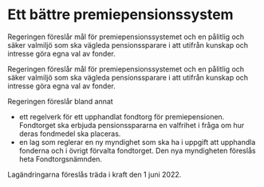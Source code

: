 # Ett bättre premiepensionssystem

Regeringen föreslår mål för premiepensionssystemet och en pålitlig och säker valmiljö som ska vägleda pensionssparare i att utifrån kunskap och intresse göra egna val av fonder.

Regeringen föreslår mål för premiepensionssystemet och en pålitlig och säker valmiljö som ska vägleda pensionssparare i att utifrån kunskap och intresse göra egna val av fonder.

Regeringen föreslår bland annat

* ett regelverk för ett upphandlat fondtorg för premiepensionen. Fondtorget ska erbjuda pensionsspararna en valfrihet i fråga om hur deras fondmedel ska placeras.
* en lag som reglerar en ny myndighet som ska ha i uppgift att upphandla fonderna och i övrigt förvalta fondtorget. Den nya myndigheten föreslås heta Fondtorgsnämnden.

Lagändringarna föreslås träda i kraft den 1 juni 2022.
